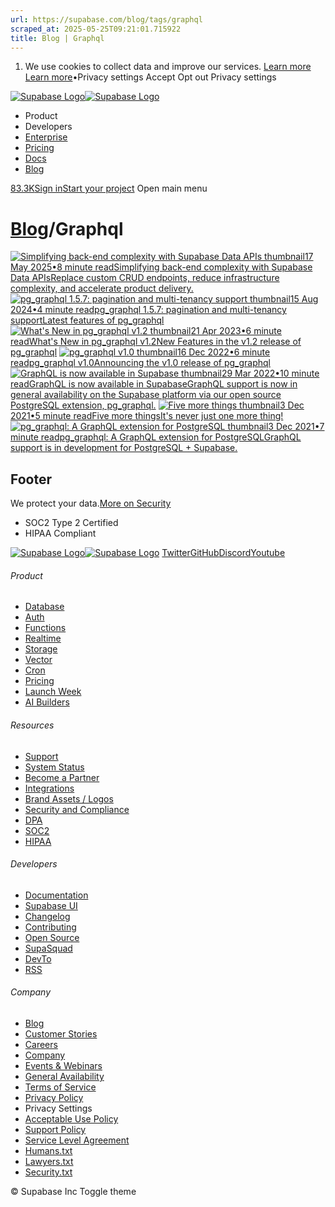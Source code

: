 ```yaml
---
url: https://supabase.com/blog/tags/graphql
scraped_at: 2025-05-25T09:21:01.715922
title: Blog | Graphql
---
```


  1. We use cookies to collect data and improve our services. [Learn more](https://supabase.com/privacy#8-cookies-and-similar-technologies-used-on-our-european-services)
[Learn more](https://supabase.com/privacy#8-cookies-and-similar-technologies-used-on-our-european-services)•Privacy settings
Accept Opt out Privacy settings


[![Supabase Logo](https://supabase.com/_next/image?url=https%3A%2F%2Ffrontend-assets.supabase.com%2Fwww%2Fd218d9190b87%2F_next%2Fstatic%2Fmedia%2Fsupabase-logo-wordmark--light.daaeffd3.png&w=256&q=75&dpl=dpl_9xPTPeSUKoDuygMmT5sPj6DB4mgG)![Supabase Logo](https://supabase.com/_next/image?url=https%3A%2F%2Ffrontend-assets.supabase.com%2Fwww%2Fd218d9190b87%2F_next%2Fstatic%2Fmedia%2Fsupabase-logo-wordmark--dark.b36ebb5f.png&w=256&q=75&dpl=dpl_9xPTPeSUKoDuygMmT5sPj6DB4mgG)](https://supabase.com/)
  * Product 
  * Developers 
  * [Enterprise](https://supabase.com/enterprise)
  * [Pricing](https://supabase.com/pricing)
  * [Docs](https://supabase.com/docs)
  * [Blog](https://supabase.com/blog)


[83.3K](https://github.com/supabase/supabase)[Sign in](https://supabase.com/dashboard)[Start your project](https://supabase.com/dashboard)
Open main menu
# [Blog](https://supabase.com/blog)/Graphql
[![Simplifying back-end complexity with Supabase Data APIs thumbnail](https://supabase.com/_next/image?url=%2Fimages%2Fblog%2F2025-05-17-simplify-backend-with-data-api%2Fsimplify-backend-with-data-api-thumb.png&w=3840&q=100&dpl=dpl_9xPTPeSUKoDuygMmT5sPj6DB4mgG)17 May 2025•8 minute readSimplifying back-end complexity with Supabase Data APIsReplace custom CRUD endpoints, reduce infrastructure complexity, and accelerate product delivery.](https://supabase.com/blog/simplify-backend-with-data-api)
[![pg_graphql 1.5.7: pagination and multi-tenancy support thumbnail](https://supabase.com/_next/image?url=%2Fimages%2Fblog%2Flw12%2Fday-5%2Fthumb_pg_graphql.png&w=3840&q=100&dpl=dpl_9xPTPeSUKoDuygMmT5sPj6DB4mgG)15 Aug 2024•4 minute readpg_graphql 1.5.7: pagination and multi-tenancy supportLatest features of pg_graphql](https://supabase.com/blog/pg-graphql-1-5-7)
[![What's New in pg_graphql v1.2 thumbnail](https://supabase.com/_next/image?url=%2Fimages%2Fblog%2Flaunch-week-6%2Fpggraphql%2Fog-pg-graphql.png&w=3840&q=100&dpl=dpl_9xPTPeSUKoDuygMmT5sPj6DB4mgG)21 Apr 2023•6 minute readWhat's New in pg_graphql v1.2New Features in the v1.2 release of pg_graphql](https://supabase.com/blog/whats-new-in-pg-graphql-v1-2)
[![pg_graphql v1.0 thumbnail](https://supabase.com/_next/image?url=%2Fimages%2Fblog%2Flaunch-week-6%2Fpggraphql%2Fog-pg-graphql.png&w=3840&q=100&dpl=dpl_9xPTPeSUKoDuygMmT5sPj6DB4mgG)16 Dec 2022•6 minute readpg_graphql v1.0Announcing the v1.0 release of pg_graphql](https://supabase.com/blog/pg-graphql-v1)
[![GraphQL is now available in Supabase thumbnail](https://supabase.com/_next/image?url=%2Fimages%2Fblog%2Flaunch-week-4%2Ftuesday-graphql%2Fgraphql-thumb.png&w=3840&q=100&dpl=dpl_9xPTPeSUKoDuygMmT5sPj6DB4mgG)29 Mar 2022•10 minute readGraphQL is now available in SupabaseGraphQL support is now in general availability on the Supabase platform via our open source PostgreSQL extension, pg_graphql.](https://supabase.com/blog/graphql-now-available)
[![Five more things thumbnail](https://supabase.com/_next/image?url=%2Fimages%2Fblog%2Flaunch-week-three%2Ffive-more-things%2Ffive-more-things-thumb.png&w=3840&q=100&dpl=dpl_9xPTPeSUKoDuygMmT5sPj6DB4mgG)3 Dec 2021•5 minute readFive more thingsIt's never just one more thing!](https://supabase.com/blog/launch-week-three-friday-five-more-things)
[![pg_graphql: A GraphQL extension for PostgreSQL thumbnail](https://supabase.com/_next/image?url=%2Fimages%2Fblog%2Flaunch-week-three%2Ffive-more-things%2Fsupabase-pg-graphql-thumb.jpg&w=3840&q=100&dpl=dpl_9xPTPeSUKoDuygMmT5sPj6DB4mgG)3 Dec 2021•7 minute readpg_graphql: A GraphQL extension for PostgreSQLGraphQL support is in development for PostgreSQL + Supabase.](https://supabase.com/blog/pg-graphql)


## Footer
We protect your data.[More on Security](https://supabase.com/security)
  * SOC2 Type 2 Certified
  * HIPAA Compliant


[![Supabase Logo](https://supabase.com/_next/image?url=https%3A%2F%2Ffrontend-assets.supabase.com%2Fwww%2Fd218d9190b87%2F_next%2Fstatic%2Fmedia%2Fsupabase-logo-wordmark--light.daaeffd3.png&w=384&q=75&dpl=dpl_9xPTPeSUKoDuygMmT5sPj6DB4mgG)![Supabase Logo](https://supabase.com/_next/image?url=https%3A%2F%2Ffrontend-assets.supabase.com%2Fwww%2Fd218d9190b87%2F_next%2Fstatic%2Fmedia%2Fsupabase-logo-wordmark--dark.b36ebb5f.png&w=384&q=75&dpl=dpl_9xPTPeSUKoDuygMmT5sPj6DB4mgG)](https://supabase.com/)
[Twitter](https://twitter.com/supabase)[GitHub](https://github.com/supabase)[Discord](https://discord.supabase.com/)[Youtube](https://youtube.com/c/supabase)
###### Product
  * [Database](https://supabase.com/database)
  * [Auth](https://supabase.com/auth)
  * [Functions](https://supabase.com/edge-functions)
  * [Realtime](https://supabase.com/realtime)
  * [Storage](https://supabase.com/storage)
  * [Vector](https://supabase.com/modules/vector)
  * [Cron](https://supabase.com/modules/cron)
  * [Pricing](https://supabase.com/pricing)
  * [Launch Week](https://supabase.com/launch-week)
  * [AI Builders](https://supabase.com/solutions/ai-builders)


###### Resources
  * [Support](https://supabase.com/support)
  * [System Status](https://status.supabase.com/)
  * [Become a Partner](https://supabase.com/partners)
  * [Integrations](https://supabase.com/partners/integrations)
  * [Brand Assets / Logos](https://supabase.com/brand-assets)
  * [Security and Compliance](https://supabase.com/security)
  * [DPA](https://supabase.com/legal/dpa)
  * [SOC2](https://supabase.com/security)
  * [HIPAA](https://forms.supabase.com/hipaa2)


###### Developers
  * [Documentation](https://supabase.com/docs)
  * [Supabase UI](https://supabase.com/ui)
  * [Changelog](https://supabase.com/changelog)
  * [Contributing](https://github.com/supabase/supabase/blob/master/CONTRIBUTING.md)
  * [Open Source](https://supabase.com/open-source)
  * [SupaSquad](https://supabase.com/supasquad)
  * [DevTo](https://dev.to/supabase)
  * [RSS](https://supabase.com/rss.xml)


###### Company
  * [Blog](https://supabase.com/blog)
  * [Customer Stories](https://supabase.com/customers)
  * [Careers](https://supabase.com/careers)
  * [Company](https://supabase.com/company)
  * [Events & Webinars](https://supabase.com/events)
  * [General Availability](https://supabase.com/ga)
  * [Terms of Service](https://supabase.com/terms)
  * [Privacy Policy](https://supabase.com/privacy)
  * Privacy Settings
  * [Acceptable Use Policy](https://supabase.com/aup)
  * [Support Policy](https://supabase.com/support-policy)
  * [Service Level Agreement](https://supabase.com/sla)
  * [Humans.txt](https://supabase.com/humans.txt)
  * [Lawyers.txt](https://supabase.com/lawyers.txt)
  * [Security.txt](https://supabase.com/.well-known/security.txt)


© Supabase Inc
Toggle theme

